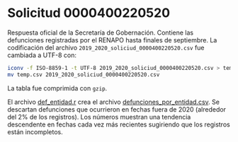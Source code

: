 # Solicitud 0000400220520

Respuesta oficial de la Secretaría de Gobernación. Contiene las defunciones
registradas por el RENAPO hasta finales de septiembre. La codificación del
archivo `2019_2020_soliciud_0000400220520.csv` fue cambiada a UTF-8 con:

```bash
iconv -f ISO-8859-1 -t UTF-8 2019_2020_soliciud_0000400220520.csv > temp.csv
mv temp.csv 2019_2020_soliciud_0000400220520.csv
```
La tabla fue comprimida con `gzip`.

El archivo [def_entidad.r](def_entidad.r) crea el archivo
[defunciones_por_entidad.csv](defunciones_por_entidad.csv). Se descartan
defunciones que ocurrieron en fechas fuera de 2020 (alrededor del 2% de los
registros). Los números muestran una tendencia descendente en fechas cada vez
más recientes sugiriendo que los registros están incompletos.
